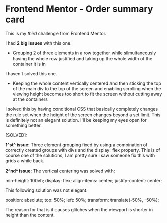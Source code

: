 # Frontend Mentor - Order summary card

This is my *third* challenge from Frontend Mentor.

I had **2 big issues** with this one.

- Grouping 2 of three elements in a row together while silmultaneously having the whole row justified and taking up the whole width of the container it is in

I haven't solved this one.

- Keeping the whole content vertically centered and then sticking the top of the main div to the top of the screen and enabling scrolling when the viewing height becomes too short to fit the screen without cutting away at the containers

I solved this by having conditional CSS that basically completely changes the rule set when the height of the screen changes beyond a set limit. This is definitely not an elegant solution. I'll be keeping my eyes open for something better.

[SOLVED]:

**1^st^ issue:** Three element grouping fixed by using a combination of correctly created groups with divs and the display: flex property. This is of course one of the solutions, I am pretty sure I saw someone fix this with grids a while back.

**2^nd^ issue:** The vertical centering was solved with:

min-height: 100vh;
display: flex;
align-items: center;
justify-content: center;

This following solution was not elegant:

position: absolute;
top: 50%;
left: 50%;
transform: translate(-50%, -50%);

The reason for that is it causes glitches when the viewport is shorter in height than the content.
